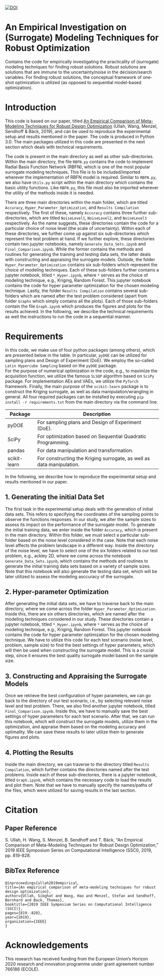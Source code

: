 [![DOI](https://zenodo.org/badge/DOI/10.5281/zenodo.3854910.svg)](https://doi.org/10.5281/zenodo.3854910)

# An Empirical Investigation on (Surrogate) Modeling Techniques for Robust Optimization 
Contains the code for empirically investigating the practicality of (surrogate) modeling techniques for finding robust solutions.
Robust solutions are solutions that are immune to the uncertainty/noise in the decision/search variables.
For finding robust solutions, the conceptual framework of one-shot optimization is utilized (as opposed to sequential model-based optimization).

# Introduction
This code is based on our paper, titled [An Empirical Comparison of Meta-Modeling Techniques for Robust Design Optimization](https://ieeexplore.ieee.org/abstract/document/9002805) (Ullah, Wang, Menzel, Sendhoff & Bäck, 2019), and can be used to reproduce
the experimental setup and results mentioned in the paper. The code is produced in Python 3.0. The main packages utilized in this code are presented in the next section which deals with technical requirements. 

The code is present in the main directory as well as other sub-directories. Within the main directory, the file `RBFN.py` contains the code to implement
Radial Basis Function Network (RBFN), which is one of the most popular surrogate modeling techniques. This file is to be included/imported wherever the implementation of
RBFN model is required. Similar to `RBFN.py`, we also have `Utils.py` script within the main directory which contains the basic utility functions.
Like `RBFN.py`, this file must also be imported wherever the utility of the methods inside it is needed.

There are three main directories within the main folder, which are titled `Accuracy`, `Hyper_Parameter_Optimization`, and `Results Compilation` respectively.
The first of these, namely `Accuracy` contains three further sub-directories, which are titled `NoiseLevel1`, `NoiseLevel2`, and `NoiseLevel3` respectively.
As the name suggests, these directories contain the code for a particular choice of noise level (the scale of uncertainty).
Within each of these directories, we further come up against six sub-directories which represent the test problem at hand.
If we further explore, these directories contain two jupyter notebooks, namely `Generate_Data_Sets.ipynb` and `Final_Comparison.ipynb`.
While the former contains the methods and routines for generating the training and testing data sets, the latter deals with constructing and 
appraising the surrogate models. Outside, the folder `Hyper_Parameter_Optimization` contains six sub-folders which represent the choice of modeling techniques.
Each of these sub-folders further contains a jupyter notebook, titled `*_Hyper.ipynb`, where `*` serves as the choice of modeling technique, e.g., Kriging, Random Forest.
This jupyter notebook contains the code for hyper parameter optimization for the chosen modeling technique.
Lastly, the folder `Results Compilation` contains several sub-folders which are named after the test problem considered (apart from folder `Graphs` which simply contains
all the plots). Each of those sub-folders contain the file `Graph.ipynb` which produces the figures and plots for the results achieved.
In the following, we describe the technical requirements as well the instructions to run the code in a sequential manner.

# Requirements

In this code, we make use of four python packages (among others), which are presented below in the table.
In particular, `pyDOE` can be utilized for sampling plans and Design of Experiment (DoE).
We employ the so-called `Latin Hypercube Sampling` based on the `pyDOE` package.  
For the purpose of numerical optimization in the code, e.g., to maximize the acquisition function, we utilize the famous `SLSQP` algorithm based on `SciPy` package.
For implementation AEs and VAEs, we utilize the `PyTorch` framework.
Finally, the main purpose of the `scikit-learn` package is to construct the Kriging surrogate, as well as data manipulation/wrangling in general. 
All four required packages can be installed by executing `pip install -r requirements.txt` from the main directory via the command line.

| Package | Description |
| --- | --- |
| pyDOE | For sampling plans and Design of Experiment (DoE).  |
| SciPy | For optimization based on Sequential Quadratic Programming. |
| pandas | For data manipulation and transformation. |
| scikit-learn | For constructing the Kriging surrogate, as well as data manipulation. |

In the following, we describe how to reproduce the experimental setup and results mentioned in our paper.

## 1. Generating the initial Data Set
The first task in the experimental setup deals with the generation of initial data sets. This refers to specifying the coordinates
of the sampling points to observe the functions responses. In our study, we alter the sample sizes to assess its impact on the performance of the
surrogate model. To generate the initial training data, we enter inside the folder `Accuracy`, which is present in the main directory.
Within this folder, we must select a particular sub-folder based on the noise level considered in the case. Note that each noise level affects the
problem landscape in a different way.
Inside the directory of the noise level, we have to select one of the six folders related to our test problem, e.g., ackley 2D, where we come across the notebook 
`Generate_Data_Sets.ipynb`, which contains the methods and routines to generate the initial training data sets based on a variety of sample sizes.
Note that this notebook will also generate the testing data set, which will be later utilized to assess the modeling asccuracy of the surrogate.

## 2. Hyper-parameter Optimization
After generating the initial data sets, we have to traverse back to the main directory, where we come across the folder `Hyper_Parameter_Optimization`.
Inside this, there are six others directories, which are named after the modeling techniques considered in our study.
These directories contain a jupyter notebook, titled `*_Hyper.ipynb`, where `*` serves as the choice of modeling technique, e.g., Kriging, Random Forest.
This jupyter notebook contains the code for hyper parameter optimization for the chosen modeling technique.
We have to utilize this code for each test scenario (noise level, problem, sample size) to find the best settings of hyper parameters, which will then be used when constructing the surrogate model. This is a crucial step, since it ensures the best quality surrogate model based on the sample size.

## 3. Constructing and Appraising the Surrogate Models
Once we retrieve the best configuration of hyper parameters, we can go back to the directory of our test scenario, i.e., by selecting relevant noise level and test problem.
There, we also find another jupyter notebook, titled `Final_Comparison.ipynb`. Inside this, we have to manually save the best settings of hyper parameters
for each test scenario. After that, we can run this notebook, which will construct the surrogate models, utilize them in the optimization, and appraise them
based on the modeling accuracy and optimality. We can save these results to later utilize them to generate figures and plots.

## 4. Plotting the Results
Inside the main directory, we can traverse to the directory titled `Results Compilation`, which further contains the directories named after the test problems.
Inside each of these sub-directories, there is a jupyter notebook, titled `Graph.ipynb`, which contains the necessary code to load the results and plot them.
Note that we have to manually specify the names/paths of the files, which were utilized for saving results in the last section.

# Citation
## Paper Reference
S. Ullah, H. Wang, S. Menzel, B. Sendhoff and T. Bäck, "An Empirical Comparison of Meta-Modeling Techniques for Robust Design Optimization," 2019 IEEE Symposium Series on Computational Intelligence (SSCI), 2019, pp. 819-828.
## BibTex Reference
`@inproceedings{ullah2019empirical`,\
  `title={An empirical comparison of meta-modeling techniques for robust design optimization},`\
  `author={Ullah, Sibghat and Wang, Hao and Menzel, Stefan and Sendhoff, Bernhard and Back, Thomas},`\
  `booktitle={2019 IEEE Symposium Series on Computational Intelligence (SSCI)},`\
  `pages={819--828},`\
  `year={2019},`\
  `organization={IEEE}`\
`}`

# Acknowledgements
This research has received funding from the European Union’s Horizon 2020 research and innovation programme under grant agreement number 766186 (ECOLE).
